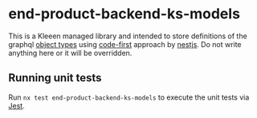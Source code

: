 # end-product-backend-ks-models

This is a Kleeen managed library and intended to store definitions of the graphql [object types](https://docs.nestjs.com/graphql/resolvers#object-types) using [code-first](https://docs.nestjs.com/graphql/quick-start#code-first) approach by [nestjs](https://docs.nestjs.com/). Do not write anything here or it will be overridden.

## Running unit tests

Run `nx test end-product-backend-ks-models` to execute the unit tests via [Jest](https://jestjs.io).
